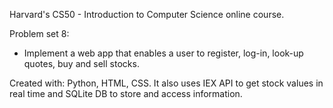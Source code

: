 Harvard's CS50 - Introduction to Computer Science online course.

Problem set 8:
- Implement a web app that enables a user to register, log-in, look-up quotes, buy and sell stocks.

Created with: Python, HTML, CSS. It also uses IEX API to get stock values in real time and SQLite DB to store and access information.
